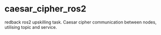 # caesar_cipher_ros2
redback ros2 upskilling task. Caesar cipher communication between nodes, utilising topic and service.
